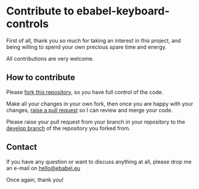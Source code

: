# Contribute to ebabel-keyboard-controls
First of all, thank you so much for taking an interest in this project, and being willing to spend your own precious spare time and energy.

All contributions are very welcome.

## How to contribute
Please [fork this repository](https://help.github.com/articles/fork-a-repo/), so you have full control of the code.

Make all your changes in your own fork, then once you are happy with your changes, [raise a pull request](https://help.github.com/articles/about-pull-requests/) so I can review and merge your code.

Please raise your pull request from your branch in your repository to the [develop branch](https://github.com/ebabel-games/ebabel-keyboard-controls/tree/develop) of the repository you forked from.

## Contact
If you have any question or want to discuss anything at all, please drop me an e-mail on hello@ebabel.eu

Once again, thank you!
